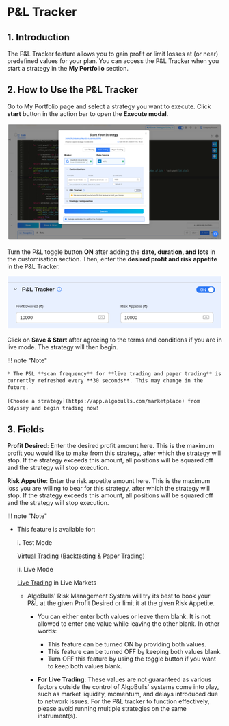# P&L Tracker

## 1. Introduction

The P&L Tracker feature allows you to gain profit or limit losses at (or near) predefined values for your plan. You can access the P&L Tracker when you start a strategy in the **My Portfolio** section.

## 2. How to Use the P&L Tracker

Go to My Portfolio page and select a strategy you want to execute. Click **start** button in the action bar to open the **Execute modal**.

![Execution Modal](imgs/execution_modal.png)

Turn the P&L toggle button **ON** after adding the **date, duration, and lots** in the customisation section. Then, enter the **desired profit and risk appetite** in the P&L Tracker.

![Pnl Tracker Fields](imgs/pnl_tracker_new.png)

Click on **Save & Start** after agreeing to the terms and conditions if you are in live mode. The strategy will then begin.

!!! note "Note"

    * The P&L **scan frequency** for **live trading and paper trading** is currently refreshed every **30 seconds**. This may change in the future.

    [Choose a strategy](https://app.algobulls.com/marketplace) from Odyssey and begin trading now!

## 3. Fields

**Profit Desired**: Enter the desired profit amount here. This is the maximum profit you would like to make from this strategy, after which the strategy will stop. If the strategy exceeds this amount, all positions will be squared off and the
strategy will stop execution.

**Risk Appetite**: Enter the risk appetite amount here. This is the maximum loss you are willing to bear for this strategy, after which the strategy will stop. If the strategy exceeds this amount, all positions will be squared off and the strategy
will stop execution.

!!! note "Note"
* This feature is available for:

    i. Test Mode
    
    [Virtual Trading](https://help.algobulls.com/member/live-trading.html) (Backtesting & Paper Trading)
    
    ii. Live Mode
    
    [Live Trading](https://help.algobulls.com/member/virtual-trading.html) in Live Markets
    
    * AlgoBulls' Risk Management System will try its best to book your P&L at the given Profit Desired or limit it at the given Risk Appetite.
    
      * You can either enter both values or leave them blank. It is not allowed to enter one value while leaving the other blank. In other words:
          * This feature can be turned ON by providing both values.
          * This feature can be turned OFF by keeping both values blank.
          * Turn OFF this feature by using the toggle button if you want to keep both values blank.
    
      * **For Live Trading**: These values are not guaranteed as various factors outside the control of AlgoBulls' systems come into play, such as market liquidity, momentum, and delays introduced due to network issues. For the P&L tracker to function effectively, please avoid running multiple strategies on the same instrument(s).